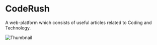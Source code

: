 # CodeRush
A web-platform which consists of useful articles related to Coding and Technology.

![Thumbnail](https://user-images.githubusercontent.com/76857995/188279605-220269ff-1d13-4aa3-be1b-a6dbfb72fedd.png)
